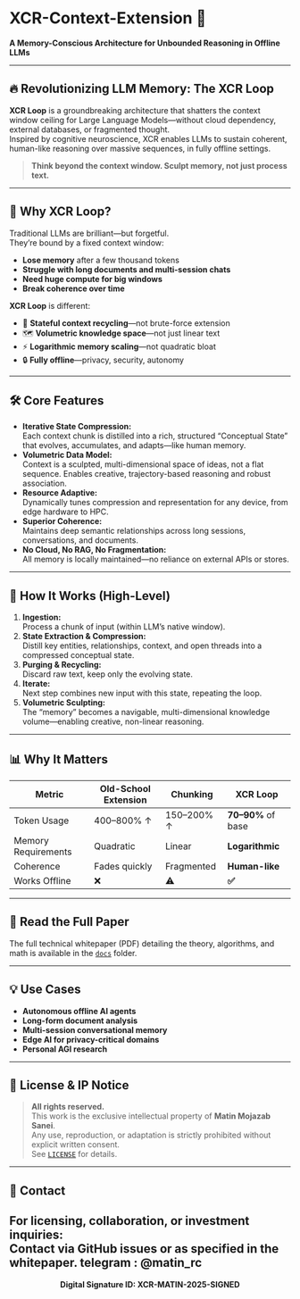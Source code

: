 # XCR-Context-Extension 🚀

**A Memory-Conscious Architecture for Unbounded Reasoning in Offline LLMs**

---

## 🔥 Revolutionizing LLM Memory: The XCR Loop

**XCR Loop** is a groundbreaking architecture that shatters the context window ceiling for Large Language Models—without cloud dependency, external databases, or fragmented thought.  
Inspired by cognitive neuroscience, XCR enables LLMs to sustain coherent, human-like reasoning over massive sequences, in fully offline settings.

> **Think beyond the context window. Sculpt memory, not just process text.**

---

## 🌌 Why XCR Loop?

Traditional LLMs are brilliant—but forgetful.  
They’re bound by a fixed context window:  
- **Lose memory** after a few thousand tokens  
- **Struggle with long documents and multi-session chats**  
- **Need huge compute for big windows**  
- **Break coherence over time**

**XCR Loop** is different:
- 🧠 **Stateful context recycling**—not brute-force extension  
- 🗺️ **Volumetric knowledge space**—not just linear text  
- ⚡ **Logarithmic memory scaling**—not quadratic bloat  
- 🔒 **Fully offline**—privacy, security, autonomy

---

## 🛠️ Core Features

- **Iterative State Compression:**  
  Each context chunk is distilled into a rich, structured “Conceptual State” that evolves, accumulates, and adapts—like human memory.
- **Volumetric Data Model:**  
  Context is a sculpted, multi-dimensional space of ideas, not a flat sequence. Enables creative, trajectory-based reasoning and robust association.
- **Resource Adaptive:**  
  Dynamically tunes compression and representation for any device, from edge hardware to HPC.
- **Superior Coherence:**  
  Maintains deep semantic relationships across long sessions, conversations, and documents.
- **No Cloud, No RAG, No Fragmentation:**  
  All memory is locally maintained—no reliance on external APIs or stores.

---

## 🧬 How It Works (High-Level)

1. **Ingestion:**  
   Process a chunk of input (within LLM’s native window).
2. **State Extraction & Compression:**  
   Distill key entities, relationships, context, and open threads into a compressed conceptual state.
3. **Purging & Recycling:**  
   Discard raw text, keep only the evolving state.
4. **Iterate:**  
   Next step combines new input with this state, repeating the loop.
5. **Volumetric Sculpting:**  
   The “memory” becomes a navigable, multi-dimensional knowledge volume—enabling creative, non-linear reasoning.

---

## 📊 Why It Matters

| Metric                | Old-School Extension | Chunking | **XCR Loop**      |
|-----------------------|---------------------|----------|-------------------|
| Token Usage           | 400–800% ↑          | 150–200% ↑ | **70–90%** of base|
| Memory Requirements   | Quadratic           | Linear   | **Logarithmic**   |
| Coherence             | Fades quickly       | Fragmented| **Human-like**    |
| Works Offline         | ❌                  | ⚠️       | **✅**             |

---

## 📄 Read the Full Paper

The full technical whitepaper (PDF) detailing the theory, algorithms, and math is available in the [`docs`](./docs) folder.

---

## 💡 Use Cases

- **Autonomous offline AI agents**
- **Long-form document analysis**
- **Multi-session conversational memory**
- **Edge AI for privacy-critical domains**
- **Personal AGI research**

---

## 🔐 License & IP Notice

> **All rights reserved.**  
> This work is the exclusive intellectual property of **Matin Mojazab Sanei**.  
> Any use, reproduction, or adaptation is strictly prohibited without explicit written consent.  
> See [`LICENSE`](./LICENSE) for details.

---

## 🤝 Contact

For licensing, collaboration, or investment inquiries:  
**Contact via GitHub issues or as specified in the whitepaper.**
**telegram : @matin_rc**
---

<div align="center">
  <b>
    Digital Signature ID: XCR-MATIN-2025-SIGNED
  </b>
</div>
